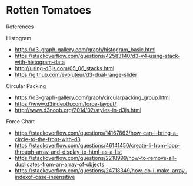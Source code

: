 # Rotten Tomatoes

References

Histogram

- https://d3-graph-gallery.com/graph/histogram_basic.html
- https://stackoverflow.com/questions/42583140/d3-v4-using-stack-with-histogram-data
- http://using-d3js.com/05_06_stacks.html
- https://github.com/evoluteur/d3-dual-range-slider

Circular Packing

- https://d3-graph-gallery.com/graph/circularpacking_group.html
- https://www.d3indepth.com/force-layout/
- http://www.d3noob.org/2014/02/styles-in-d3js.html

Force Chart

- https://stackoverflow.com/questions/14167863/how-can-i-bring-a-circle-to-the-front-with-d3
- https://stackoverflow.com/questions/46141450/create-li-from-loop-through-array-and-display-to-html-as-a-list
- https://stackoverflow.com/questions/2218999/how-to-remove-all-duplicates-from-an-array-of-objects
- https://stackoverflow.com/questions/24718349/how-do-i-make-array-indexof-case-insensitive
